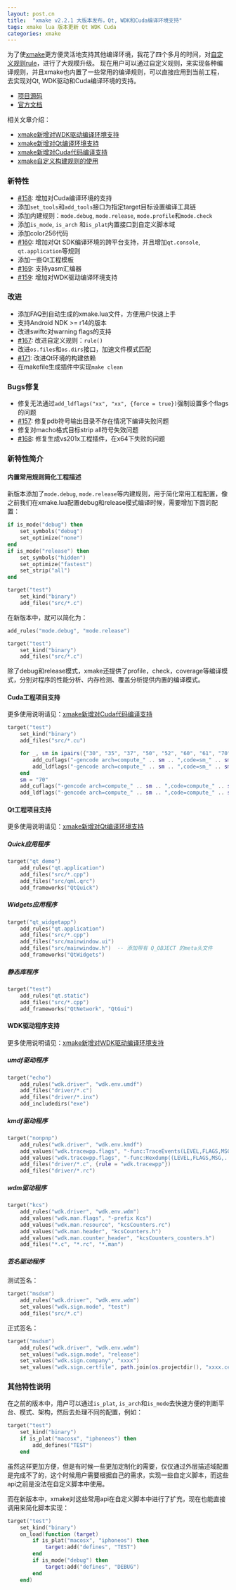 ```yaml
---
layout: post.cn
title:  "xmake v2.2.1 大版本发布，Qt, WDK和Cuda编译环境支持"
tags: xmake lua 版本更新 Qt WDK Cuda 
categories: xmake
---
```


为了使[xmake](https://github.com/xmake-io/xmake)更方便灵活地支持其他编译环境，我花了四个多月的时间，对[自定义规则rule](https://xmake.io/#/zh/manual?id=%E6%9E%84%E5%BB%BA%E8%A7%84%E5%88%99)，进行了大规模升级。
现在用户可以通过自定义规则，来实现各种编译规则，并且xmake也内置了一些常用的编译规则，可以直接应用到当前工程，去实现对Qt, WDK驱动和Cuda编译环境的支持。

* [项目源码](https://github.com/xmake-io/xmake)
* [官方文档](https://xmake.io/#/zh/)

相关文章介绍：

* [xmake新增对WDK驱动编译环境支持](http://tboox.org/cn/2018/06/14/support-wdk/)
* [xmake新增对Qt编译环境支持](http://tboox.org/cn/2018/05/30/support-qt/)
* [xmake新增对Cuda代码编译支持](http://tboox.org/cn/2018/03/09/support-cuda/)
* [xmake自定义构建规则的使用](http://tboox.org/cn/2017/11/13/custom-rule/)

### 新特性

* [#158](https://github.com/xmake-io/xmake/issues/158): 增加对Cuda编译环境的支持
* 添加`set_tools`和`add_tools`接口为指定target目标设置编译工具链
* 添加内建规则：`mode.debug`, `mode.release`, `mode.profile`和`mode.check`
* 添加`is_mode`, `is_arch` 和`is_plat`内置接口到自定义脚本域
* 添加color256代码
* [#160](https://github.com/xmake-io/xmake/issues/160): 增加对Qt SDK编译环境的跨平台支持，并且增加`qt.console`, `qt.application`等规则
* 添加一些Qt工程模板
* [#169](https://github.com/xmake-io/xmake/issues/169): 支持yasm汇编器
* [#159](https://github.com/xmake-io/xmake/issues/159): 增加对WDK驱动编译环境支持

### 改进

* 添加FAQ到自动生成的xmake.lua文件，方便用户快速上手
* 支持Android NDK >= r14的版本
* 改进swiftc对warning flags的支持
* [#167](https://github.com/xmake-io/xmake/issues/167): 改进自定义规则：`rule()`
* 改进`os.files`和`os.dirs`接口，加速文件模式匹配
* [#171](https://github.com/xmake-io/xmake/issues/171): 改进Qt环境的构建依赖
* 在makefile生成插件中实现`make clean`

### Bugs修复

* 修复无法通过`add_ldflags("xx", "xx", {force = true})`强制设置多个flags的问题
* [#157](https://github.com/xmake-io/xmake/issues/157): 修复pdb符号输出目录不存在情况下编译失败问题
* 修复对macho格式目标strip all符号失效问题
* [#168](https://github.com/xmake-io/xmake/issues/168): 修复生成vs201x工程插件，在x64下失败的问题







### 新特性简介

#### 内置常用规则简化工程描述

新版本添加了`mode.debug`, `mode.release`等内建规则，用于简化常用工程配置，像之前我们在xmake.lua配置debug和release模式编译时候，需要增加下面的配置：

```lua
if is_mode("debug") then
    set_symbols("debug")
    set_optimize("none")
end
if is_mode("release") then
    set_symbols("hidden")
    set_optimize("fastest")
    set_strip("all")
end

target("test")
    set_kind("binary")
    add_files("src/*.c")
```

在新版本中，就可以简化为：

```lua
add_rules("mode.debug", "mode.release")

target("test")
    set_kind("binary")
    add_files("src/*.c")
```

除了debug和release模式，xmake还提供了profile，check，coverage等编译模式，分别对程序的性能分析、内存检测、覆盖分析提供内置的编译模式。

#### Cuda工程项目支持

更多使用说明请见：[xmake新增对Cuda代码编译支持](http://tboox.org/cn/2018/03/09/support-cuda/)

```lua
target("test")
    set_kind("binary")
    add_files("src/*.cu")

    for _, sm in ipairs({"30", "35", "37", "50", "52", "60", "61", "70"}) do
        add_cuflags("-gencode arch=compute_" .. sm .. ",code=sm_" .. sm)
        add_ldflags("-gencode arch=compute_" .. sm .. ",code=sm_" .. sm)
    end
    sm = "70"
    add_cuflags("-gencode arch=compute_" .. sm .. ",code=compute_" .. sm)
    add_ldflags("-gencode arch=compute_" .. sm .. ",code=compute_" .. sm)
```

#### Qt工程项目支持

更多使用说明请见：[xmake新增对Qt编译环境支持](http://tboox.org/cn/2018/05/30/support-qt/)

##### Quick应用程序

```lua
target("qt_demo")
    add_rules("qt.application")
    add_files("src/*.cpp") 
    add_files("src/qml.qrc")
    add_frameworks("QtQuick")
```

##### Widgets应用程序

```lua
target("qt_widgetapp")
    add_rules("qt.application")
    add_files("src/*.cpp") 
    add_files("src/mainwindow.ui")
    add_files("src/mainwindow.h")  -- 添加带有 Q_OBJECT 的meta头文件
    add_frameworks("QtWidgets")
```

##### 静态库程序

```lua
target("test")
    add_rules("qt.static")
    add_files("src/*.cpp")
    add_frameworks("QtNetwork", "QtGui")
```

#### WDK驱动程序支持

更多使用说明请见：[xmake新增对WDK驱动编译环境支持](http://tboox.org/cn/2018/06/14/support-wdk/)

##### umdf驱动程序

```lua
target("echo")
    add_rules("wdk.driver", "wdk.env.umdf")
    add_files("driver/*.c") 
    add_files("driver/*.inx")
    add_includedirs("exe")
```

##### kmdf驱动程序

```lua
target("nonpnp")
    add_rules("wdk.driver", "wdk.env.kmdf")
    add_values("wdk.tracewpp.flags", "-func:TraceEvents(LEVEL,FLAGS,MSG,...)")
    add_values("wdk.tracewpp.flags", "-func:Hexdump((LEVEL,FLAGS,MSG,...))")
    add_files("driver/*.c", {rule = "wdk.tracewpp"}) 
    add_files("driver/*.rc")
```

##### wdm驱动程序

```lua
target("kcs")
    add_rules("wdk.driver", "wdk.env.wdm")
    add_values("wdk.man.flags", "-prefix Kcs")
    add_values("wdk.man.resource", "kcsCounters.rc")
    add_values("wdk.man.header", "kcsCounters.h")
    add_values("wdk.man.counter_header", "kcsCounters_counters.h")
    add_files("*.c", "*.rc", "*.man") 
```

##### 签名驱动程序

测试签名：

```lua
target("msdsm")
    add_rules("wdk.driver", "wdk.env.wdm")
    set_values("wdk.sign.mode", "test")
    add_files("src/*.c")
```

正式签名：

```lua
target("msdsm")
    add_rules("wdk.driver", "wdk.env.wdm")
    set_values("wdk.sign.mode", "release")
    set_values("wdk.sign.company", "xxxx")
    set_values("wdk.sign.certfile", path.join(os.projectdir(), "xxxx.cer"))
```

### 其他特性说明

在之前的版本中，用户可以通过`is_plat`, `is_arch`和`is_mode`去快速方便的判断平台、模式、架构，然后去处理不同的配置，例如：

```lua
target("test")
    set_kind("binary")
    if is_plat("macosx", "iphoneos") then
        add_defines("TEST")
    end
```

虽然这样更加方便，但是有时候一些更加定制化的需要，仅仅通过外层描述域配置是完成不了的，这个时候用户需要根据自己的需求，实现一些自定义脚本，而这些api之前是没法在自定义脚本中使用。

而在新版本中，xmake对这些常用api在自定义脚本中进行了扩充，现在也能直接调用来简化脚本实现：

```lua
target("test")
    set_kind("binary")
    on_load(function (target)
        if is_plat("macosx", "iphoneos") then
            target:add("defines", "TEST")
        end
        if is_mode("debug") then
            target:add("defines", "DEBUG")
        end
    end)
```
